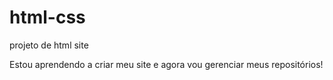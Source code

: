 # html-css
 projeto de html site

 Estou aprendendo a criar meu site e agora vou gerenciar meus repositórios!
